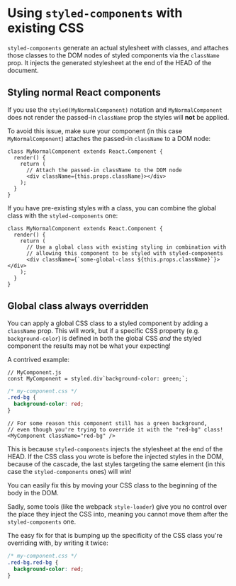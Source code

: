 # Using `styled-components` with existing CSS

`styled-components` generate an actual stylesheet with classes, and attaches those classes to the DOM nodes of styled components via the `className` prop. It injects the generated stylesheet at the end of the HEAD of the document.

## Styling normal React components

If you use the `styled(MyNormalComponent)` notation and `MyNormalComponent` does not render the passed-in `className` prop the styles will **not** be applied.

To avoid this issue, make sure your component (in this case `MyNormalComponent`) attaches the passed-in `className` to a DOM node:

```JSX
class MyNormalComponent extends React.Component {
  render() {
    return (
      // Attach the passed-in className to the DOM node
      <div className={this.props.className}></div>
    );
  }
}
```

If you have pre-existing styles with a class, you can combine the global class with the `styled-components` one:

```JSX
class MyNormalComponent extends React.Component {
  render() {
    return (
      // Use a global class with existing styling in combination with
      // allowing this component to be styled with styled-components
      <div className={`some-global-class ${this.props.className}`}></div>
    );
  }
}
```

## Global class always overridden

You can apply a global CSS class to a styled component by adding a `className` prop. This will work, but if a specific CSS property (e.g. `background-color`) is defined in both the global CSS _and_ the styled component the results may not be what your expecting!

A contrived example:

```JS
// MyComponent.js
const MyComponent = styled.div`background-color: green;`;
```

```CSS
/* my-component.css */
.red-bg {
  background-color: red;
}
```

```JSX
// For some reason this component still has a green background,
// even though you're trying to override it with the "red-bg" class!
<MyComponent className="red-bg" />
```

This is because `styled-components` injects the stylesheet at the end of the HEAD. If the CSS class you wrote is before the injected styles in the DOM, because of the cascade, the last styles targeting the same element (in this case the `styled-components` ones) will win!

You can easily fix this by moving your CSS class to the beginning of the body in the DOM.

Sadly, some tools (like the webpack `style-loader`) give you no control over the place they inject the CSS into, meaning you cannot move them after the `styled-components` one.

The easy fix for that is bumping up the specificity of the CSS class you're overriding with, by writing it twice:

```CSS
/* my-component.css */
.red-bg.red-bg {
  background-color: red;
}
```
